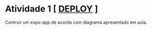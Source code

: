 # Atividade 1 [ [DEPLOY](https://expo.dev/@luizgnclvs/mobile-1?serviceType=classic&distribution=expo-go) ]

Contruir um expo-app de acordo com diagrama apresentado em aula.
